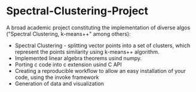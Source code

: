 # Spectral-Clustering-Project
A broad academic project constituting the implementation of diverse algos ("Spectral Clustering, k-means++" among others):
 - Spectral Clustering - splitting vector points into a set of clusters, which represent the points similarity using k-means++ algorithm.
 - Implemented linear algebra theorems usind numpy.
 - Porting c code into c extension usind C API
 - Creating a reproducible workflow to allow an easy installation of your code, using the invoke framework
 - Generation of data and visualization
